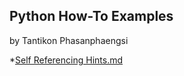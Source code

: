 ## Python How-To Examples
by Tantikon Phasanphaengsi

*[Self Referencing Hints.md](self-referencing-hints.md)
